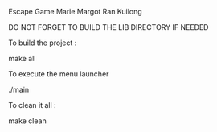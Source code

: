 Escape Game
Marie Margot Ran Kuilong

DO NOT FORGET TO BUILD THE LIB DIRECTORY IF NEEDED


To build the project :

make all

To execute the menu launcher 

./main

To clean it all : 

make clean
